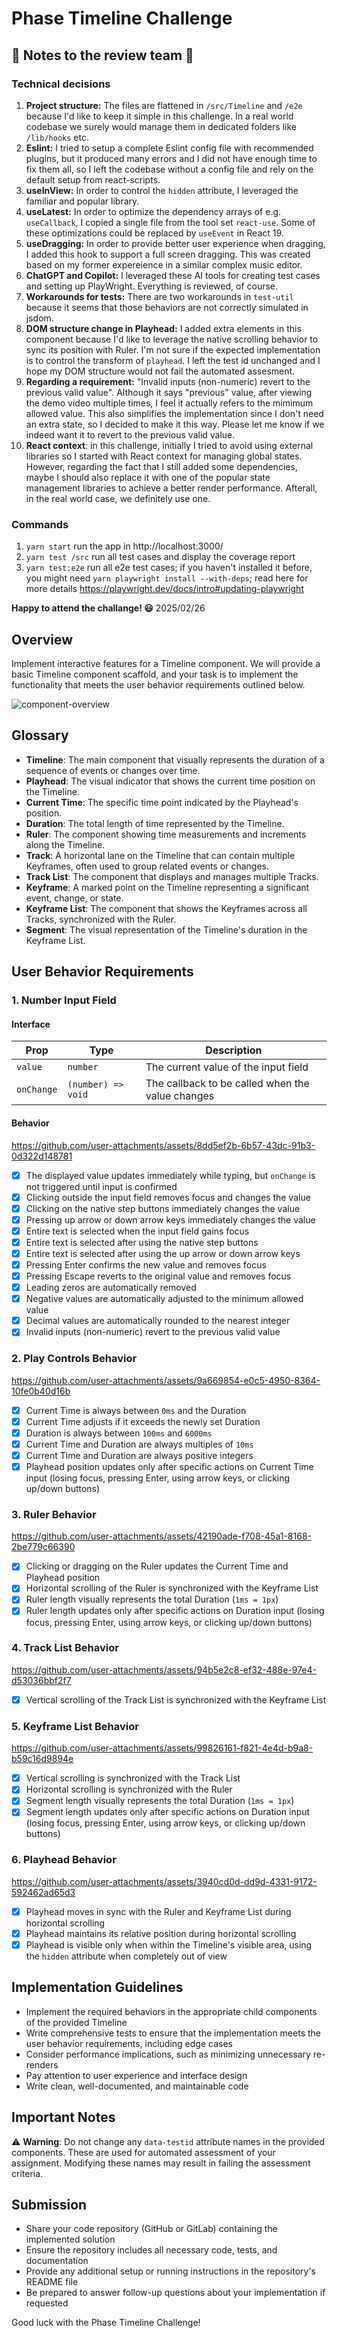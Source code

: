 # Phase Timeline Challenge

## 📝 Notes to the review team 📝

### Technical decisions

1. **Project structure:** The files are flattened in `/src/Timeline` and `/e2e` because I'd like to keep it simple in this challenge. In a real world codebase we surely would manage them in dedicated folders like `/lib/hooks` etc.
1. **Eslint:** I tried to setup a complete Eslint config file with recommended plugins, but it produced many errors and I did not have enough time to fix them all, so I left the codebase without a config file and rely on the default setup from react-scripts.
1. **useInView:** In order to control the `hidden` attribute, I leveraged the familiar and popular library.
1. **useLatest:** In order to optimize the dependency arrays of e.g. `useCallback`, I copied a single file from the tool set `react-use`. Some of these optimizations could be replaced by `useEvent` in React 19.
1. **useDragging:** In order to provide better user experience when dragging, I added this hook to support a full screen dragging. This was created based on my former expereience in a similar complex music editor.
1. **ChatGPT and Copilot:** I leveraged these AI tools for creating test cases and setting up PlayWright. Everything is reviewed, of course.
1. **Workarounds for tests:** There are two workarounds in `test-util` because it seems that those behaviors are not correctly simulated in jsdom.
1. **DOM structure change in Playhead:** I added extra elements in this component because I'd like to leverage the native scrolling behavior to sync its position with Ruler. I'm not sure if the expected implementation is to control the transform of `playhead`. I left the test id unchanged and I hope my DOM structure would not fail the automated assesment.
1. **Regarding a requirement:** "Invalid inputs (non-numeric) revert to the previous valid value". Although it says "previous" value, after viewing the demo video multiple times, I feel it actually refers to the mimimum allowed value. This also simplifies the implementation since I don't need an extra state, so I decided to make it this way. Please let me know if we indeed want it to revert to the previous valid value.
1. **React context**: in this challenge, initially I tried to avoid using external libraries so I started with React context for managing global states. However, regarding the fact that I still added some dependencies, maybe I should also replace it with one of the popular state management libraries to achieve a better render performance. Afterall, in the real world case, we definitely use one.

### Commands

1. `yarn start` run the app in http://localhost:3000/
1. `yarn test /src` run all test cases and display the coverage report
1. `yarn test:e2e` run all e2e test cases; if you haven't installed it before, you might need `yarn playwright install --with-deps`; read here for more details https://playwright.dev/docs/intro#updating-playwright

**Happy to attend the challange! 😃** 2025/02/26

## Overview

Implement interactive features for a Timeline component. We will provide a basic Timeline component scaffold, and your task is to implement the functionality that meets the user behavior requirements outlined below.

![component-overview](./readme-assets/component-overview.jpg)

## Glossary

- **Timeline**: The main component that visually represents the duration of a sequence of events or changes over time.
- **Playhead**: The visual indicator that shows the current time position on the Timeline.
- **Current Time**: The specific time point indicated by the Playhead's position.
- **Duration**: The total length of time represented by the Timeline.
- **Ruler**: The component showing time measurements and increments along the Timeline.
- **Track**: A horizontal lane on the Timeline that can contain multiple Keyframes, often used to group related events or changes.
- **Track List**: The component that displays and manages multiple Tracks.
- **Keyframe**: A marked point on the Timeline representing a significant event, change, or state.
- **Keyframe List**: The component that shows the Keyframes across all Tracks, synchronized with the Ruler.
- **Segment**: The visual representation of the Timeline's duration in the Keyframe List.

## User Behavior Requirements

### 1. Number Input Field

#### Interface

| Prop       | Type               | Description                                      |
| ---------- | ------------------ | ------------------------------------------------ |
| `value`    | `number`           | The current value of the input field             |
| `onChange` | `(number) => void` | The callback to be called when the value changes |

#### Behavior

https://github.com/user-attachments/assets/8dd5ef2b-6b57-43dc-91b3-0d322d148781

- [x] The displayed value updates immediately while typing, but `onChange` is not triggered until input is confirmed
- [x] Clicking outside the input field removes focus and changes the value
- [x] Clicking on the native step buttons immediately changes the value
- [x] Pressing up arrow or down arrow keys immediately changes the value
- [x] Entire text is selected when the input field gains focus
- [x] Entire text is selected after using the native step buttons
- [x] Entire text is selected after using the up arrow or down arrow keys
- [x] Pressing Enter confirms the new value and removes focus
- [x] Pressing Escape reverts to the original value and removes focus
- [x] Leading zeros are automatically removed
- [x] Negative values are automatically adjusted to the minimum allowed value
- [x] Decimal values are automatically rounded to the nearest integer
- [x] Invalid inputs (non-numeric) revert to the previous valid value

### 2. Play Controls Behavior

https://github.com/user-attachments/assets/9a669854-e0c5-4950-8364-10fe0b40d16b

- [x] Current Time is always between `0ms` and the Duration
- [x] Current Time adjusts if it exceeds the newly set Duration
- [x] Duration is always between `100ms` and `6000ms`
- [x] Current Time and Duration are always multiples of `10ms`
- [x] Current Time and Duration are always positive integers
- [x] Playhead position updates only after specific actions on Current Time input (losing focus, pressing Enter, using arrow keys, or clicking up/down buttons)

### 3. Ruler Behavior

https://github.com/user-attachments/assets/42190ade-f708-45a1-8168-2be779c66390

- [x] Clicking or dragging on the Ruler updates the Current Time and Playhead position
- [x] Horizontal scrolling of the Ruler is synchronized with the Keyframe List
- [x] Ruler length visually represents the total Duration (`1ms = 1px`)
- [x] Ruler length updates only after specific actions on Duration input (losing focus, pressing Enter, using arrow keys, or clicking up/down buttons)

### 4. Track List Behavior

https://github.com/user-attachments/assets/94b5e2c8-ef32-488e-97e4-d53036bbf2f7

- [x] Vertical scrolling of the Track List is synchronized with the Keyframe List

### 5. Keyframe List Behavior

https://github.com/user-attachments/assets/99826161-f821-4e4d-b9a8-b59c16d9894e

- [x] Vertical scrolling is synchronized with the Track List
- [x] Horizontal scrolling is synchronized with the Ruler
- [x] Segment length visually represents the total Duration (`1ms = 1px`)
- [x] Segment length updates only after specific actions on Duration input (losing focus, pressing Enter, using arrow keys, or clicking up/down buttons)

### 6. Playhead Behavior

https://github.com/user-attachments/assets/3940cd0d-dd9d-4331-9172-592462ad65d3

- [x] Playhead moves in sync with the Ruler and Keyframe List during horizontal scrolling
- [x] Playhead maintains its relative position during horizontal scrolling
- [x] Playhead is visible only when within the Timeline's visible area, using the `hidden` attribute when completely out of view

## Implementation Guidelines

- Implement the required behaviors in the appropriate child components of the provided Timeline
- Write comprehensive tests to ensure that the implementation meets the user behavior requirements, including edge cases
- Consider performance implications, such as minimizing unnecessary re-renders
- Pay attention to user experience and interface design
- Write clean, well-documented, and maintainable code

## Important Notes

⚠️ **Warning**: Do not change any `data-testid` attribute names in the provided components. These are used for automated assessment of your assignment. Modifying these names may result in failing the assessment criteria.

## Submission

- Share your code repository (GitHub or GitLab) containing the implemented solution
- Ensure the repository includes all necessary code, tests, and documentation
- Provide any additional setup or running instructions in the repository's README file
- Be prepared to answer follow-up questions about your implementation if requested

Good luck with the Phase Timeline Challenge!
